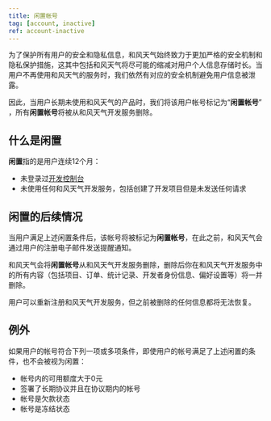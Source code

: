 ```yaml
---
title: 闲置帐号
tag: [account, inactive]
ref: account-inactive
---
```


为了保护所有用户的安全和隐私信息，和风天气始终致力于更加严格的安全机制和隐私保护措施，这其中包括和风天气将尽可能的缩减对用户个人信息存储时长。当用户不再使用和风天气的服务时，我们依然有对应的安全机制避免用户信息被泄露。

因此，当用户长期未使用和风天气的产品时，我们将该用户帐号标记为“**闲置帐号**” ，所有**闲置帐号**将被从和风天气开发服务删除。

## 什么是闲置

**闲置**指的是用户连续12个月：

- 未登录过[开发控制台](https://console.qweather.com)
- 未使用任何和风天气开发服务，包括创建了开发项目但是未发送任何请求

## 闲置的后续情况

当用户满足上述闲置条件后，该帐号将被标记为**闲置帐号**，在此之前，和风天气会通过用户的注册电子邮件发送提醒通知。

和风天气会将**闲置帐号**从和风天气开发服务删除，删除后你在和风天气开发服务中的所有内容（包括项目、订单、统计记录、开发者身份信息、偏好设置等）将一并删除。

用户可以重新注册和风天气开发服务，但之前被删除的任何信息都将无法恢复。

## 例外

如果用户的帐号符合下列一项或多项条件，即使用户的帐号满足了上述闲置的条件，也不会被视为闲置：

- 帐号内的可用额度大于0元
- 签署了长期协议并且在协议期内的帐号
- 帐号是欠款状态
- 帐号是冻结状态





